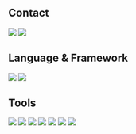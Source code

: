 

## Contact
<p>
  <a href="mailto:eunjin.jeong.5115@gmail.com" target="_blank"><img src="https://img.shields.io/badge/Gmail-EA4335?style=flat-square&logo=Gmail&logoColor=white"/></a>
  <a href="https://velog.io/@dmswls5115/posts" target="_blank"><img src="https://img.shields.io/badge/Tech_Blog-20C997?style=flat-square&logo=Velog&logoColor=white"/></a>
</p>


## Language & Framework
<p>
  <a href="" target="_blank"><img src="https://img.shields.io/badge/Dart-0175C2? style=flat&logo=Dart&logoColor=white"/></a>
  <a href="" target="_blank"><img src="https://img.shields.io/badge/Flutter-02569B?style=flat&logo=Flutter&logoColor=white"/></a>  
</p>


## Tools
<p>
  
  <img src="https://img.shields.io/badge/Firebase-FFCA28?style=flat-square&logo=Firebase&logoColor=white"/>
  <img src="https://img.shields.io/badge/Git-F05032?style=flat-square&logo=Git&logoColor=white"/>
  <img src="https://img.shields.io/badge/Notion-000000?style=flat-square&logo=Notion&logoColor=white"/>
  <img src="https://img.shields.io/badge/Slack-4A154B?style=flat-square&logo=Slack&logoColor=white"/>
   <img src="https://img.shields.io/badge/Figma-F24E1E?style=flat-square&logo=Figma&logoColor=white"/>  
  <img src="https://img.shields.io/badge/AndroidStudio-3DDC84?style=flat&logo=androidstudio&logoColor=white"/>
  <img src="https://img.shields.io/badge/VSCode-007ACC?style=flat&logo=Visual Studio Code&logoColor=white"/>  
 
</p>
